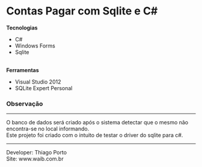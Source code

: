 Contas Pagar com Sqlite e C#
==========================
<b>Tecnologias</b>
<ul>
<li>C#</li>
<li>Windows Forms</li>
<li>Sqlite</li>
</ul>
<br>
<b>Ferramentas</b>
<ul>
<li>Visual Studio 2012</li>
<li>SQLite Expert Personal</li>
</ul>
<h3>Observação</h3>
<hr>
O banco de dados será criado após o sistema detectar que o mesmo não encontra-se no local informando.
<br>
Este projeto foi criado com o intuito de testar o driver do sqlite para c#.
<hr>
Developer: Thiago Porto <thiago@waib.com.br>
<br>
Site: www.waib.com.br
